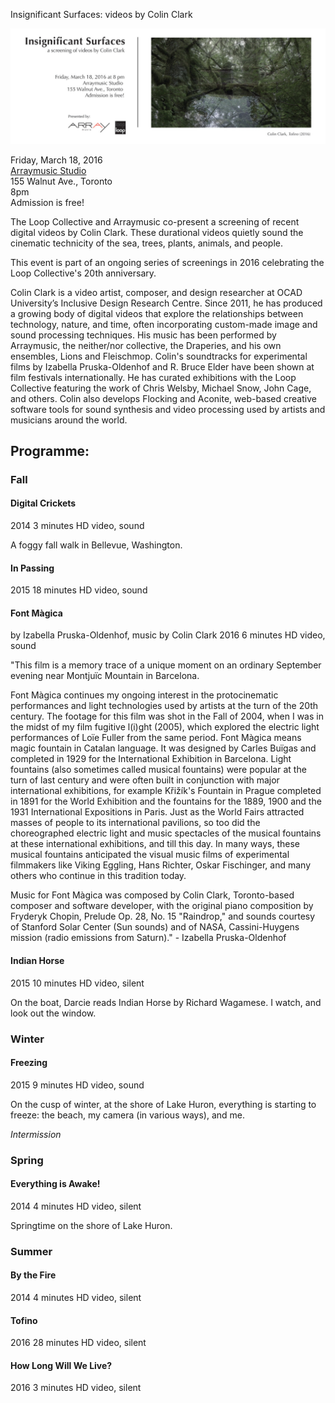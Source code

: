 Insignificant Surfaces: videos by Colin Clark

![Insignificant Surfaces show flyer, with a still from the Tofino video](show-flyers/insignificant-surfaces-show-flyer-single-small.jpg)

Friday, March 18, 2016 <br/>
[Arraymusic Studio](https://goo.gl/maps/y8pKUEFJAAA2) <br/>
155 Walnut Ave., Toronto <br/>
8pm <br/>
Admission is free!

The Loop Collective and Arraymusic co-present a screening of recent digital videos by Colin Clark. These durational videos quietly sound the cinematic technicity of the sea, trees, plants, animals, and people.

This event is part of an ongoing series of screenings in 2016 celebrating the Loop Collective's 20th anniversary.


Colin Clark is a video artist, composer, and design researcher at OCAD University’s Inclusive Design Research Centre. Since 2011, he has produced a growing body of digital videos that explore the relationships between technology, nature, and time, often incorporating custom-made image and sound processing techniques. His music has been performed by Arraymusic, the neither/nor collective, the Draperies, and his own ensembles, Lions and Fleischmop. Colin's soundtracks for experimental films by Izabella Pruska-Oldenhof and R. Bruce Elder have been shown at film festivals internationally. He has curated exhibitions with the Loop Collective featuring the work of Chris Welsby, Michael Snow, John Cage, and others. Colin also develops Flocking and Aconite, web-based creative software tools for sound synthesis and video processing used by artists and musicians around the world.


## Programme:

### Fall

#### Digital Crickets
2014
3 minutes
HD video, sound

A foggy fall walk in Bellevue, Washington.

#### In Passing
2015
18 minutes
HD video, sound

#### Font Màgica
by Izabella Pruska-Oldenhof, music by Colin Clark
2016
6 minutes
HD video, sound

"This film is a memory trace of a unique moment on an ordinary September evening near Montjuïc Mountain in Barcelona.

Font Màgica continues my ongoing interest in the protocinematic performances and light technologies used by artists at the turn of the 20th century. The footage for this film was shot in the Fall of 2004, when I was in the midst of my film fugitive l(i)ght (2005), which explored the electric light performances of Loïe Fuller from the same period. Font Màgica means magic fountain in Catalan language. It was designed by Carles Buïgas and completed in 1929 for the International Exhibition in Barcelona. Light fountains (also sometimes called musical fountains) were popular at the turn of last century and were often built in conjunction with major international exhibitions, for example Křižík's Fountain in Prague completed in 1891 for the World Exhibition and the fountains for the 1889, 1900 and the 1931 International Expositions in Paris. Just as the World Fairs attracted masses of people to its international pavilions, so too did the choreographed electric light and music spectacles of the musical fountains at these international exhibitions, and till this day. In many ways, these musical fountains anticipated the visual music films of experimental filmmakers like Viking Eggling, Hans Richter, Oskar Fischinger, and many others who continue in this tradition today.

Music for Font Màgica was composed by Colin Clark, Toronto-based composer and software developer, with the original piano composition by Fryderyk Chopin, Prelude Op. 28, No. 15 "Raindrop," and sounds courtesy of Stanford Solar Center (Sun sounds) and of NASA, Cassini-Huygens mission (radio emissions from Saturn)." - Izabella Pruska-Oldenhof

#### Indian Horse
2015
10 minutes
HD video, silent

On the boat, Darcie reads Indian Horse by Richard Wagamese. I watch, and look out the window.

### Winter

#### Freezing
2015
9 minutes
HD video, sound

On the cusp of winter, at the shore of Lake Huron, everything is starting to freeze: the beach, my camera (in various ways), and me.

_Intermission_


### Spring

#### Everything is Awake!
2014
4 minutes
HD video, silent

Springtime on the shore of Lake Huron.


### Summer

#### By the Fire
2014
4 minutes
HD video, silent

#### Tofino
2016
28 minutes
HD video, silent

#### How Long Will We Live?
2016
3 minutes
HD video, silent

